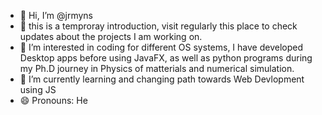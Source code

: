 
- 👋 Hi, I’m @jrmyns
- 💞️ this is a temproray introduction, visit regularly this place to check  updates about the projects I am working on.
- 👀 I’m interested in coding for different OS systems, I have developed Desktop apps before using JavaFX, as well as python programs during my Ph.D journey in Physics of matterials and numerical simulation.
- 🌱 I’m currently learning and changing path towards Web Devlopment using JS 
- 😄 Pronouns: He

<!---
jrmyns/jrmyns is a ✨ special ✨ repository because its `README.md` (this file) appears on your GitHub profile.
You can click the Preview link to take a look at your changes.
--->
